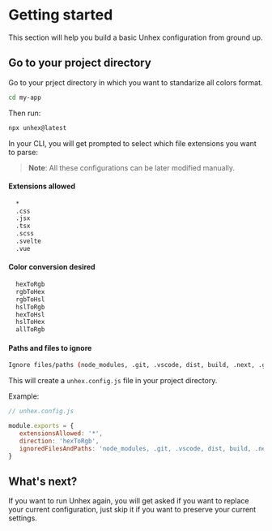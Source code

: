 # Getting started

This section will help you build a basic Unhex configuration from ground up.

## Go to your project directory

Go to your prject directory in which you want to standarize all colors format.

```sh
cd my-app
```

Then run:

```sh
npx unhex@latest
```

In your CLI, you will get prompted to select which file extensions you want to parse:

> **Note**: All these configurations can be later modified manually.

#### Extensions allowed

```sh
  *
  .css
  .jsx
  .tsx
  .scss
  .svelte
  .vue
```

#### Color conversion desired

```sh
  hexToRgb
  rgbToHex
  rgbToHsl
  hslToRgb
  hexToHsl
  hslToHex
  allToRgb
```

#### Paths and files to ignore

```sh
Ignore files/paths (node_modules, .git, .vscode, dist, build, .next, .gitignore)
```

This will create a `unhex.config.js` file in your project directory.

Example:

```js
// unhex.config.js

module.exports = {
   extensionsAllowed: '*',
   direction: 'hexToRgb',
   ignoredFilesAndPaths: 'node_modules, .git, .vscode, dist, build, .next, .gitignore',
}
```

## What's next?

If you want to run Unhex again, you will get asked if you want to replace your current configuration, just skip it if you want to preserve your current settings.
